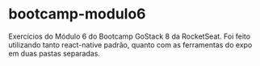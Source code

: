 # bootcamp-modulo6
 Exercícios do Módulo 6 do Bootcamp GoStack 8 da RocketSeat. Foi feito utilizando tanto react-native padrão, quanto com as ferramentas do expo em duas pastas separadas.
